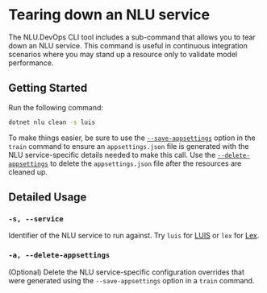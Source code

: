 # Tearing down an NLU service

The NLU.DevOps CLI tool includes a sub-command that allows you to tear down an NLU service. This command is useful in continuous integration scenarios where you may stand up a resource only to validate model performance.

## Getting Started

Run the following command:
```bash
dotnet nlu clean -s luis
```

To make things easier, be sure to use the [`--save-appsettings`](Train.md#-a---save-appsettings) option in the `train` command to ensure an `appsettings.json` file is generated with the NLU service-specific details needed to make this call. Use the [`--delete-appsettings`](#-a---delete-appsettings) to delete the `appsettings.json` file after the resources are cleaned up.

## Detailed Usage

### `-s, --service`
Identifier of the NLU service to run against. Try `luis` for [LUIS](https://www.luis.ai) or `lex` for [Lex](https://aws.amazon.com/lex/).

### `-a, --delete-appsettings`

(Optional) Delete the NLU service-specific configuration overrides that were generated using the `--save-appsettings` option in a `train` command.
